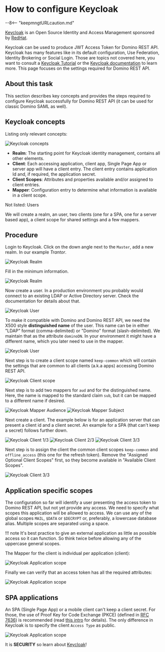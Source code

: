 # How to configure Keycloak

--8<-- "keepmngtURLcaution.md"

[Keycloak](https://www.keycloak.org/) is an Open Source Identity and Access Management sponsored by [RedHat](https://www.redhat.com/en).

Keycloak can be used to produce JWT Access Token for Domino REST API. Keycloak has many features like in its default configuration, Use Federation, Identity Brokering or Social Login. Those are topics not covered here, you want to consult a [Keycloak Tutorial](https://duckduckgo.com/?q=keycloak+tutorial&ia=web) or the [Keycloak documentation](https://www.keycloak.org/documentation) to learn more. This page focuses on the settings required for Domino REST API.

## About this task

This section describes key concepts and provides the steps required to configure Keycloak successfully for Domino REST API (it can be used for classic Domino SAML as well).

## Keycloak concepts

Listing only relevant concepts:

![Keycloak concepts](../assets/images/KeycloakConcepts.png)

- **Realm**: The starting point for Keycloak identity management, contains all other elements.
- **Client**: Each accessing application, client app, Single Page App or server app will have a client entry. The client entry contains application Id and, if required, the application secret.
- **Client Scopes**: Attributes and properties available and/or assigned to client entries.
- **Mapper**: Configuration entry to determine what information is available in a client scope.

Not listed: Users

We will create a realm, an user, two clients (one for a SPA, one for a server based app), a client scope for shared settings and a few mappers.

## Procedure

Login to Keycloak. Click on the down angle next to the `Master`, add a new realm. In our example _Trantor_.

![Keycloak Realm](../assets/images/Keycloak-01.png)

Fill in the minimum information.

![Keycloak Realm](../assets/images/Keycloak-02.png)

Now create a user. In a production environment you probably would connect to an existing LDAP or Active Directory server. Check the documentation for details about that.

![Keycloak User](../assets/images/Keycloak-03.png)

To make it compatible with Domino and Domino REST API, we need the X500 style **distinguished name** of the user. This name can be in either "LDAP" format (comma-delimited) or "Domino" format (slash-delimited). We maintain that as the attribute `dominoDN`. In your environment it might have a different name, which you later need to use in the mapper.

![Keycloak User](../assets/images/Keycloak-04.png)

Next step is to create a client scope named `keep-common` which will contain the settings that are common to all clients (a.k.a apps) accessing Domino REST API.

![Keycloak Client scope](../assets/images/Keycloak-05.png)

Next step is to add two mappers for `aud` and for the distinguished name. Here, the name is mapped to the standard claim `sub`, but it can be mapped to a different name if desired.

![Keycloak Mapper Audience](../assets/images/Keycloak-06a.png)
![Keycloak Mapper Subject](../assets/images/Keycloak-06b.png)

Next create a client. The example below is for an application server that can present a client id and a client secret. An example for a SPA (that can't keep a secret) follows further down.

![Keycloak Client 1/3](../assets/images/Keycloak-07a.png)
![Keycloak Client 2/3](../assets/images/Keycloak-07b.png)
![Keycloak Client 3/3](../assets/images/Keycloak-07c.png)

Next step is to assign the client the common client scopes `keep-common` and `offline_access` (this one for the refresh token). Remove the "Assigned Optional Client Scopes" first, so they become available in "Available Client Scopes".

![Keycloak Client 3/3](../assets/images/Keycloak-08a.png)

## Application specific scopes

The configuration so far will identify a user presenting the access token to Domino REST API, but not yet provide any access. We need to specify what scopes this application will be allowed to access. We can use any of the global scopes `MAIL`, `$DATA` or `$DECRYPT` or, preferably, a lowercase database alias. Multiple scopes are separated using a space.

<!-- prettier-ignore -->
!!! note
    It's best practice to give an external application as little as possible access so it can function. So think twice before allowing any of the uppercase general scopes.

The Mapper for the client is individual per application (client):

![Keycloak Application scope](../assets/images/Keycloak-08b.png)

Finally we can verify that an access token has all the required attributes:

![Keycloak Application scope](../assets/images/Keycloak-08c.png)

## SPA applications

An SPA (Single Page App) or a mobile client can't keep a client secret. For those, the use of Proof Key for Code Exchange (PKCE) (defined in [RFC 7636](https://tools.ietf.org/html/rfc7636)) is recommended (read [this intro](https://auth0.com/docs/flows/authorization-code-flow-with-proof-key-for-code-exchange-pkce) for details). The only difference in Keycloak is to specify the client `Access Type` as public.

![Keycloak Application scope](../assets/images/Keycloak-08d.png)

It is **SECURITY** so learn about [Keycloak](https://www.keycloak.org/guides#getting-started/)!
